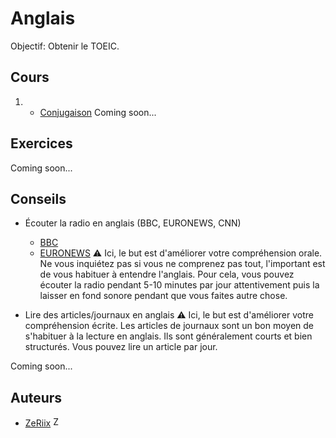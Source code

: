 # Anglais

Objectif: Obtenir le TOEIC.

## Cours

1. - [Conjugaison](./cours/conjugaison.md)
Coming soon...

## Exercices

Coming soon...

## Conseils

- Écouter la radio en anglais (BBC, EURONEWS, CNN)
    - [BBC](https://www.bbc.co.uk/radio)
    - [EURONEWS](https://www.euronews.com/live)
    :warning: Ici, le but est d'améliorer votre compréhension orale. Ne vous inquiétez pas si vous ne comprenez pas tout, l'important est de vous habituer à entendre l'anglais.
    Pour cela, vous pouvez écouter la radio pendant 5-10 minutes par jour attentivement puis la laisser en fond sonore pendant que vous faites autre chose.

- Lire des articles/journaux en anglais
    :warning: Ici, le but est d'améliorer votre compréhension écrite. Les articles de journaux sont un bon moyen de s'habituer à la lecture en anglais. Ils sont généralement courts et bien structurés. Vous pouvez lire un article par jour.

Coming soon...

## Auteurs

- [ZeRiix](https://github.com/ZeRiix) <img src="https://avatars.githubusercontent.com/u/70342449?v=4" width="16" alt="ZeRiix"/>